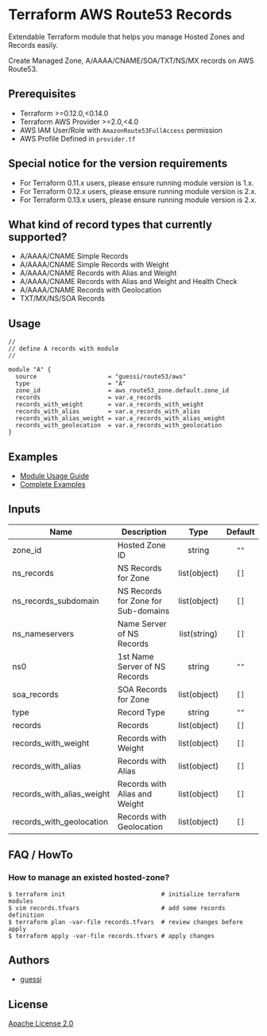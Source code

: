 # Terraform AWS Route53 Records

Extendable Terraform module that helps you manage Hosted Zones and Records easily.

Create Managed Zone, A/AAAA/CNAME/SOA/TXT/NS/MX records on AWS Route53.

## Prerequisites

* Terraform >=0.12.0,<0.14.0
* Terraform AWS Provider >=2.0,<4.0
* AWS IAM User/Role with `AmazonRoute53FullAccess` permission
* AWS Profile Defined in `provider.tf`

## Special notice for the version requirements

* For Terraform 0.11.x users, please ensure running module version is 1.x.
* For Terraform 0.12.x users, please ensure running module version is 2.x.
* For Terraform 0.13.x users, please ensure running module version is 2.x.

## What kind of record types that currently supported?

- A/AAAA/CNAME Simple Records
- A/AAAA/CNAME Simple Records with Weight
- A/AAAA/CNAME Records with Alias and Weight
- A/AAAA/CNAME Records with Alias and Weight and Health Check
- A/AAAA/CNAME Records with Geolocation
- TXT/MX/NS/SOA Records

## Usage

```hcl
//
// define A records with module
//

module "A" {
  source                    = "guessi/route53/aws"
  type                      = "A"
  zone_id                   = aws_route53_zone.default.zone_id
  records                   = var.a_records
  records_with_weight       = var.a_records_with_weight
  records_with_alias        = var.a_records_with_alias
  records_with_alias_weight = var.a_records_with_alias_weight
  records_with_geolocation  = var.a_records_with_geolocation
}

```

## Examples

* [Module Usage Guide](https://registry.terraform.io/modules/guessi/route53/aws)
* [Complete Examples](https://github.com/guessi/terraform-aws-route53/tree/master/examples)

## Inputs

| Name                            | Description                         | Type         | Default   |
| ------------------------------- | ----------------------------------- | :----------: | :-------: |
| zone_id                         | Hosted Zone ID                      | string       | `""`      |
| ns_records                      | NS Records for Zone                 | list(object) | `[]`      |
| ns_records_subdomain            | NS Records for Zone for Sub-domains | list(object) | `[]`      |
| ns_nameservers                  | Name Server of NS Records           | list(string) | `[]`      |
| ns0                             | 1st Name Server of NS Records       | string       | `""`      |
| soa_records                     | SOA Records for Zone                | list(object) | `[]`      |
| type                            | Record Type                         | string       | `""`      |
| records                         | Records                             | list(object) | `[]`      |
| records_with_weight             | Records with Weight                 | list(object) | `[]`      |
| records_with_alias              | Records with Alias                  | list(object) | `[]`      |
| records_with_alias_weight       | Records with Alias and Weight       | list(object) | `[]`      |
| records_with_geolocation        | Records with Geolocation            | list(object) | `[]`      |

## FAQ / HowTo

### How to manage an existed hosted-zone?

    $ terraform init                           # initialize terraform modules
    $ vim records.tfvars                       # add some records definition
    $ terraform plan -var-file records.tfvars  # review changes before apply
    $ terraform apply -var-file records.tfvars # apply changes

## Authors

- [guessi](https://github.com/guessi)

## License

[Apache License 2.0](https://github.com/guessi/terraform-aws-route53/blob/master/LICENSE)
